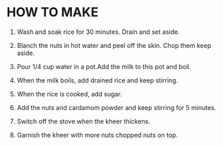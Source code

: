 # HOW TO MAKE

1. Wash and soak rice for 30 minutes. Drain and set aside.

2. Blanch the nuts in hot water and peel off the skin. Chop them keep aside.

3. Pour 1/4 cup water in a pot.Add the milk to this pot and boil.

4. When the milk boils, add drained rice and keep stirring.

5. When the rice is cooked, add sugar.

6. Add the nuts and cardamom powder and keep stirring for 5 minutes.

7. Switch off the stove when the kheer thickens.

8. Garnish the kheer with more nuts chopped nuts on top.
